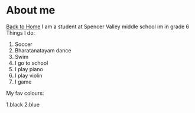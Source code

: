 # About me 
[Back to Home](/)
I am a student at Spencer Valley middle school im in grade 6
Things I do:
1. Soccer 
2. Bharatanatayam dance  
3. Swim
4. I go to school
5. I play piano
6. I play violin
7. I game 

My fav colours:

1.black
2.blue
